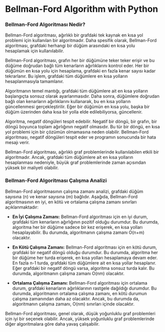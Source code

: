 # **Bellman-Ford Algorithm with Python**

### **Bellman-Ford Algoritması Nedir?**

Bellman-Ford algoritması, ağırlıklı bir grafdaki tek kaynak en kısa yol problemi için kullanılan bir algoritmadır. Daha spesifik olarak, Bellman-Ford algoritması, grafdaki herhangi bir düğüm arasındaki en kısa yolu hesaplamak için kullanılabilir.

Bellman-Ford algoritması, grafın her bir düğümüne teker teker erişir ve bu düğüme doğrudan bağlı tüm kenarların ağırlıklarını kontrol eder. Her bir düğümün en kısa yolu için hesaplama, grafdaki en fazla kenar sayısı kadar tekrarlanır. Bu işlem, grafdaki tüm düğümlere en kısa yolların hesaplanmasıyla tamamlanır.

Algoritmanın temel mantığı, grafdaki tüm düğümlere ait en kısa yolların başlangıçta sonsuz olarak ayarlanmasıdır. Daha sonra, düğümlere doğrudan bağlı olan kenarların ağırlıklarını kullanarak, bu en kısa yolların güncellenmesi gerçekleştirilir. Eğer bir düğümün en kısa yolu, başka bir düğüm üzerinden daha kısa bir yolla elde edilebiliyorsa, güncellenir.

Algoritma, negatif döngüleri tespit edebilir. Negatif bir döngü, bir grafın, bir döngü boyunca toplam ağırlığının negatif olmasıdır. Bu tür bir döngü, en kısa yol problemi için bir çözümün olmamasına neden olabilir. Bellman-Ford algoritması, negatif döngüleri tespit eder ve programın sonucunda bir hata mesajı verir.

Bellman-Ford algoritması, ağırlıklı graf problemlerinde kullanılabilen etkili bir algoritmadır. Ancak, grafdaki tüm düğümlere ait en kısa yolların hesaplanması nedeniyle, büyük graf problemlerinde zaman açısından yüksek bir maliyeti olabilir.


### **Bellman-Ford Algoritması Çalışma Analizi**

Bellman-Ford algoritmasının çalışma zamanı analizi, grafdaki düğüm sayısına (n) ve kenar sayısına (m) bağlıdır. Aşağıda, Bellman-Ford algoritmasının en iyi, en kötü ve ortalama çalışma zamanı sınırları açıklanmaktadır:

- **En İyi Çalışma Zamanı:** Bellman-Ford algoritması için en iyi durum, grafdaki tüm kenarların ağırlığının pozitif olduğu durumdur. Bu durumda, algoritma her bir düğüme sadece bir kez erişerek, en kısa yolları hesaplayabilir. Bu durumda, algoritmanın çalışma zamanı O(n+m) olacaktır.

- **En Kötü Çalışma Zamanı:** Bellman-Ford algoritması için en kötü durum, grafdaki bir negatif döngü olduğu durumdur. Bu durumda, algoritma her bir düğüme her turda erişerek, en kısa yolları hesaplamaya devam eder. En fazla n-1 turda, grafdaki tüm düğümlere ait en kısa yollar hesaplanır. Eğer grafdaki bir negatif döngü varsa, algoritma sonsuz turda kalır. Bu durumda, algoritmanın çalışma zamanı O(nm) olacaktır.

- **Ortalama Çalışma Zamanı:** Bellman-Ford algoritması için ortalama durum, grafdaki kenarların ağırlıklarının rastgele dağıldığı durumdur. Bu durumda, algoritmanın ortalama çalışma zamanı, en kötü durumun çalışma zamanından daha az olacaktır. Ancak, bu durumda da, algoritmanın çalışma zamanı, O(nm) sınırları içinde olacaktır.

Bellman-Ford algoritması, genel olarak, düşük yoğunluklu graf problemleri için iyi bir seçenek olabilir. Ancak, yüksek yoğunluklu graf problemlerinde diğer algoritmalara göre daha yavaş çalışabilir.
